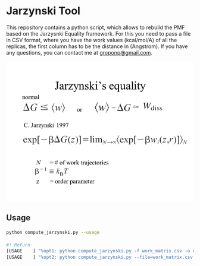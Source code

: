 # Jarzynski Tool
This repository contains a python script, which allows to rebuild the PMF based on the Jarzysnki Equality framework. For this you need to pass a file in CSV format, where you have the work values ​​(kcal/mol/A) of all the replicas, the first column has to be the distance in (Angstrom). If you have any questions, you can contact me at groponp@gmail.com.

<img src="figures/slide_3.jpeg">

## Usage
```bash
python compute_jarzynski.py --usage 

#! Return 
[USAGE    ] "%opt1: python compute_jarzynski.py -f work_matrix.csv -o reconstructed_PMF.csv"
[USAGE    ] "%opt2: python compute_jarzynski.py --file=work_matrix.csv -ofile=reconstructed_PMF.csv"
```